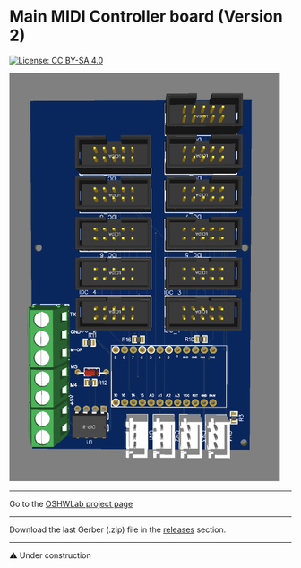 # Main MIDI Controller board (Version 2)

[![License: CC BY-SA 4.0](https://img.shields.io/badge/License-CC%20BY--SA%204.0-lightgrey.svg)](https://creativecommons.org/licenses/by-sa/4.0/)

![alt text](https://github.com/Openpipes-org/Main_MIDI_Controller_PCB_v2/blob/main/images/midi_controller_v2.png)

<hr>
Go to the <a href="https://oshwlab.com/bonninr/openpipes_main_controller">OSHWLab project page</a>

<hr>
Download the last Gerber (.zip) file in the <a href="https://github.com/Openpipes-org/Main_MIDI_Controller_PCB_v2/releases">releases</a> section.
<hr>

⚠️ Under construction


